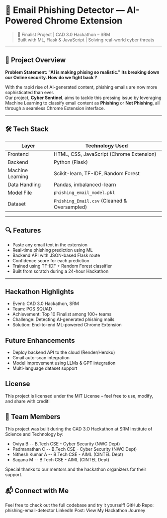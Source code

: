 # 💌 Email Phishing Detector — AI-Powered Chrome Extension

> 🚨 Finalist Project | CAD 3.0 Hackathon – SRM  
> Built with ML, Flask & JavaScript | Solving real-world cyber threats

---

## 🚀 Project Overview

**Problem Statement: "AI is making phising so realistic." Its breaking down our Online security. How do we fight back ?**

With the rapid rise of AI-generated content, phishing emails are now more sophisticated than ever.  
Our project, **Cyber Sentinel**, aims to tackle this pressing issue by leveraging Machine Learning to classify email content as **Phishing** or **Not Phishing**, all through a seamless Chrome Extension interface.

---

## 🛠️ Tech Stack

| Layer        | Technology Used                             |
|--------------|---------------------------------------------|
| Frontend     | HTML, CSS, JavaScript (Chrome Extension)    |
| Backend      | Python (Flask)                              |
| Machine Learning | Scikit-learn, TF-IDF, Random Forest     |
| Data Handling| Pandas, imbalanced-learn                    |
| Model File   | `phishing_email_model.pkl`                  |
| Dataset      | `Phishing_Email.csv` (Cleaned & Oversampled)|

---

## 🔍 Features

-  Paste any email text in the extension
-  Real-time phishing prediction using ML
-  Backend API with JSON-based Flask route
-  Confidence score for each prediction
-  Trained using TF-IDF + Random Forest classifier
-  Built from scratch during a 24-hour Hackathon

---

## Hackathon Highlights
 
 - Event: CAD 3.0 Hackathon, SRM
 - Team: POS SQUAD
 - Achievement: Top 10 Finalist among 100+ teams
 - Challenge: Detecting AI-generated phishing mails
 - Solution: End-to-end ML-powered Chrome Extension

## Future Enhancements

- Deploy backend API to the cloud (Render/Heroku)
- Gmail auto-scan integration
- Model improvement using LLMs & GPT integration
-  Multi-language dataset support


## License
This project is licensed under the MIT License – feel free to use, modify, and share with credit!

## 👥 Team Members

This project was built during the CAD 3.O Hackathon at SRM Institute of Science and Technology by:

- Oviya B -- B.Tech CSE - Cyber Security (NWC Dept)
- Padmanathan C -- B.Tech CSE - Cyber Security (NWC Dept)
- Nithesh Kumar A -- B.Tech CSE - AIML (CINTEL Dept)
- Sagana M -- B.Tech CSE - AIML (CINTEL Dept)

Special thanks to our mentors and the hackathon organizers for their support.


## 📬 Connect with Me

Feel free to check out the full codebase and try it yourself!
GitHub Repo: phishing-email-detector
LinkedIn Post: View My Hackathon Journey


